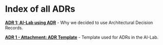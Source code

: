 # Index of all ADRs

**[ADR 1: AI-Lab using ADR](./adr/001-ailab-using-adr.md)** - Why we decided to use Architectural Decision Records.

**[ADR 1 - Attachment: ADR Template](./adr/001-ailab-using-adr-template.md)** - Template used for ADRs in the AI-Lab.

